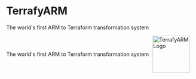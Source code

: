 # TerrafyARM
The world's first ARM to Terraform transformation system

<p style="display: flex; align-items: center;">
  <span style="margin-right: 10px;">The world's first ARM to Terraform transformation system</span>
  <img src="https://github.com/ChristofferWin/TerrafyARM/raw/main/docs/TerrafyARM%20%mascot%20%small.png" alt="TerrafyARM Logo" width="100" />
</p>